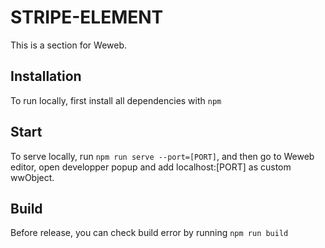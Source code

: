 # STRIPE-ELEMENT

This is a section for Weweb.

## Installation

To run locally, first install all dependencies with `npm`

## Start

To serve locally, run `npm run serve --port=[PORT]`, and then go to Weweb editor, open developper popup and add localhost:[PORT] as custom wwObject.

## Build

Before release, you can check build error by running `npm run build`
